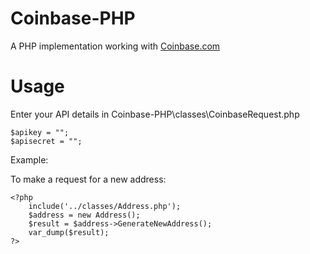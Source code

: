 # Coinbase-PHP

A PHP implementation working with [Coinbase.com](http://www.coinbase.com/ "Coinbase.com")

# Usage

Enter your API details in Coinbase-PHP\classes\CoinbaseRequest.php

```
$apikey = "";
$apisecret = "";
```

Example:

To make a request for a new address:

```
<?php
	include('../classes/Address.php');
	$address = new Address(); 
	$result = $address->GenerateNewAddress();
	var_dump($result);
?>
```






